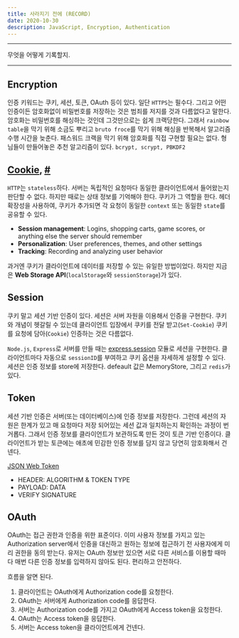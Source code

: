 ```yaml
---
title: 사라지기 전에 (RECORD)
date: 2020-10-30
description: JavaScript, Encryption, Authentication
---
```


---

무엇을 어떻게 기록할지.

---

## Encryption

인증 키워드는 쿠키, 세션, 토큰, OAuth 등이 있다. 일단 `HTTPS`는 필수다. 그리고 어떤 인증이든 암호화없이 비밀번호를 저장하는 것은 범죄를 저지를 것과 다름없다고 말한다. 암호화는 비밀번호를 해싱하는 것인데 그것만으로는 쉽게 크랙당한다. 그래서 `rainbow table`을 막기 위해 소금도 뿌리고 `bruto froce`를 막기 위해 해싱을 반복해서 알고리즘 수행 시간을 늦춘다. 패스워드 크랙을 막기 위해 암호화를 직접 구현할 필요는 없다. 형님들이 만들어놓은 추천 알고리즘이 있다. `bcrypt, scrypt, PBKDF2`

## [Cookie](https://developer.mozilla.org/en-US/docs/Web/HTTP/Cookies), [#](https://ko.javascript.info/cookie)

`HTTP`는 `stateless`하다. 서버는 독립적인 요청마다 동일한 클라이언트에서 들어왔는지 판단할 수 없다. 하지만 때로는 상태 정보를 기억해야 한다. 쿠키가 그 역할을 한다. 헤더 확장성을 사용하여, 쿠키가 추가되면 각 요청이 동일한 `context` 또는 동일한 `state`를 공유할 수 있다.

- **Session management**: Logins, shopping carts, game scores, or anything else the server should remember
- **Personalization**: User preferences, themes, and other settings
- **Tracking**: Recording and analyzing user behavior

과거엔 쿠키가 클라이언트에 데이터를 저장할 수 있는 유일한 방법이었다. 하지만 지금은 **Web Storage API**(`localStorage`와 `sessionStorage`)가 있다. 

## Session

쿠키 말고 세션 기반 인증이 있다. 세션은 서버 자원을 이용해서 인증을 구현한다. 쿠키와 개념이 헷갈릴 수 있는데 클라이언트 입장에서 쿠키를 전달 받고(`Set-Cookie`) 쿠키를 요청에 담아(`Cookie`) 인증하는 것은 다름없다. 

`Node.js`, `Express`로 서버를 만들 때는 [express.session](https://www.npmjs.com/package/express-session) 모듈로 세션을 구현한다. 클라이언트마다 자동으로 `sessionID`를 부여하고 쿠키 옵션을 자세하게 설정할 수 있다. 세션은 인증 정보를 store에 저장한다. defeault 값은 MemoryStore, 그리고 `redis`가 있다.

## Token

세션 기반 인증은 서버(또는 데이터베이스)에 인증 정보를 저장한다. 그런데 세션의 자원은 한계가 있고 매 요청마다 저장 되어있는 세션 값과 일치하는지 확인하는 과정이 번거롭다. 그래서 인증 정보를 클라이언트가 보관하도록 만든 것이 토큰 기반 인증이다. 클라이언트가 받는 토큰에는 애초에 민감한 인증 정보를 담지 않고 당연히 암호화해서 건넨다. 

[JSON Web Token](https://jwt.io/)

- HEADER: ALGORITHM & TOKEN TYPE
- PAYLOAD: DATA
- VERIFY SIGNATURE

## OAuth

OAuth는 접근 권한과 인증을 위한 표준이다. 이미 사용자 정보를 가지고 있는 Authorization server에서 인증을 대신하고 원하는 정보에 접근하기 전 사용자에게 미리 권한을 동의 받는다. 유저는 OAuth 정보만 있으면 서로 다른 서비스를 이용할 때마다 매번 다른 인증 정보를 입력하지 않아도 된다. 편리하고 안전하다.

흐름을 알면 된다.

1. 클라이언트는 OAuth에게 Authorization code를 요청한다.
2. OAuth는 서버에게 Authorization code를 응답한다.
3. 서버는 Authorization code를 가지고 OAuth에게 Access token을 요청한다.
4. OAuth는 Access token을 응답한다.
5. 서버는 Access token을 클라이언트에게 건넨다.
   